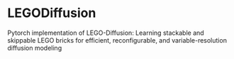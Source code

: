 # LEGODiffusion
 Pytorch implementation of LEGO-Diffusion: Learning stackable and skippable LEGO bricks for efficient, reconfigurable, and variable-resolution diffusion modeling
